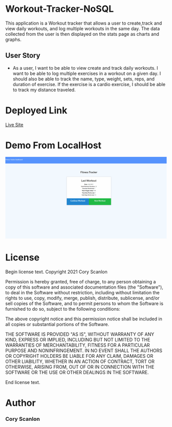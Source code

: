 # Workout-Tracker-NoSQL

This application is a Workout tracker that allows a user to create,track and view daily workouts, and log multiple workouts in the same day. The data collected from the user is
then displayed on the stats page as charts and graphs. 

## User Story

* As a user, I want to be able to view create and track daily workouts. I want to be able to log multiple exercises in a workout on a given day. I should also be able to track the name, type, weight, sets, reps, and duration of exercise. If the exercise is a cardio exercise, I should be able to track my distance traveled.

# Deployed Link
[Live Site](https://serene-gorge-47840.herokuapp.com/?id=603546b59a0599001537a6e6)

# Demo From LocalHost
![Demo-Gif](https://github.com/TheCoaxial/Workout-Tracker-NoSQL/blob/master/Demo.fitness.gif)

# License
Begin license text.
Copyright 2021 Cory Scanlon

Permission is hereby granted, free of charge, to any person obtaining a copy of this software and associated documentation files (the "Software"), to deal in the Software without restriction, including without limitation the rights to use, copy, modify, merge, publish, distribute, sublicense, and/or sell copies of the Software, and to permit persons to whom the Software is furnished to do so, subject to the following conditions:

The above copyright notice and this permission notice shall be included in all copies or substantial portions of the Software.

THE SOFTWARE IS PROVIDED "AS IS", WITHOUT WARRANTY OF ANY KIND, EXPRESS OR IMPLIED, INCLUDING BUT NOT LIMITED TO THE WARRANTIES OF MERCHANTABILITY, FITNESS FOR A PARTICULAR PURPOSE AND NONINFRINGEMENT. IN NO EVENT SHALL THE AUTHORS OR COPYRIGHT HOLDERS BE LIABLE FOR ANY CLAIM, DAMAGES OR OTHER LIABILITY, WHETHER IN AN ACTION OF CONTRACT, TORT OR OTHERWISE, ARISING FROM, OUT OF OR IN CONNECTION WITH THE SOFTWARE OR THE USE OR OTHER DEALINGS IN THE SOFTWARE.

End license text.

# Author
### Cory Scanlon

